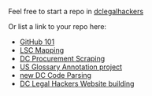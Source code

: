 Feel free to start a repo in [dclegalhackers](https://www.github.com/dclegalhackers)

Or list a link to your repo here:

* [GitHub 101](https://github.com/dclegalhackers/dclegalhackathon/blob/master/GitHub101.md)
* [LSC Mapping](https://github.com/LegalServicesCorporation/LSC-Mapping/blob/master/README.md)
* [DC Procurement Scraping](https://github.com/vzvenyach/dc-contracts)
* [US Glossary Annotation project](https://github.com/unitedstates/glossary)
* [new DC Code Parsing](https://github.com/openlawdc/dc-decoded)
* [DC Legal Hackers Website building](https://github.com/dclegalhackers/dclegalhackers.github.io)

